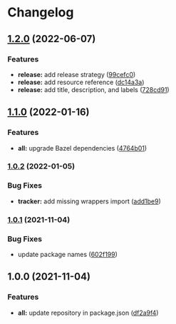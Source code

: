 # Changelog

## [1.2.0](https://www.github.com/animeapis/api-nodejs-client/compare/release-v1.1.0...release-v1.2.0) (2022-06-07)


### Features

* **release:** add release strategy ([99cefc0](https://www.github.com/animeapis/api-nodejs-client/commit/99cefc05688e7d805d8922768276bc03531011c0))
* **release:** add resource reference ([dc14a3a](https://www.github.com/animeapis/api-nodejs-client/commit/dc14a3a5ff48bd409da200775c2b26732b9d3885))
* **release:** add title, description, and labels ([728cd91](https://www.github.com/animeapis/api-nodejs-client/commit/728cd916de831ea3369667a5a0fb463ed43ad24b))

## [1.1.0](https://www.github.com/animeapis/api-nodejs-client/compare/release-v1.0.2...release-v1.1.0) (2022-01-16)


### Features

* **all:** upgrade Bazel dependencies ([4764b01](https://www.github.com/animeapis/api-nodejs-client/commit/4764b01edd2eae7cf1fc3b7d384f94598393ba8f))

### [1.0.2](https://www.github.com/animeapis/api-nodejs-client/compare/release-v1.0.1...release-v1.0.2) (2022-01-05)


### Bug Fixes

* **tracker:** add missing wrappers import ([add1be9](https://www.github.com/animeapis/api-nodejs-client/commit/add1be944d56c403a68caaecce8ccb2348efdde0))

### [1.0.1](https://www.github.com/animeapis/api-nodejs-client/compare/release-v1.0.0...release-v1.0.1) (2021-11-04)


### Bug Fixes

* update package names ([602f199](https://www.github.com/animeapis/api-nodejs-client/commit/602f1995733d9d1cf56d49477234928377abc068))

## 1.0.0 (2021-11-04)


### Features

* **all:** update repository in package.json ([df2a9f4](https://www.github.com/animeapis/api-nodejs-client/commit/df2a9f4e1a0f39cee3fb88929f1e775889f21063))
